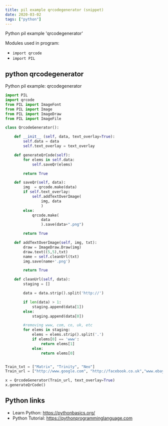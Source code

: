 ```yaml
---
title: pil example qrcodegenerator (snippet)
date: 2020-03-02
tags: ["python"]
---
```

Python pil example 'qrcodegenerator'


Modules used in program: 
* `import qrcode`
* `import PIL`

## python qrcodegenerator

Python pil example: qrcodegenerator

```python
import PIL
import qrcode
from PIL import ImageFont
from PIL import Image
from PIL import ImageDraw
from PIL import ImageFile

class QrcodeGenerator():

	def __init__ (self, data, text_overlay=True):
		self.data = data
		self.text_overlay = text_overlay

	def generateQrCode(self):
		for elems in self.data:
			self.saveQr(elems)

		return True

	def saveQr(self, data):
		img  = qrcode.make(data)
		if self.text_overlay:
			self.addTextOverImage(
				img, data
				)
		else:
			qrcode.make(
				data
				).save(data+".png")

		return True

	def addTextOverImage(self, img, txt):
		draw = ImageDraw.Draw(img)
		draw.text((5,5),txt)
		name = self.cleanUrl(txt)
		img.save(name+'.png')

		return True

	def cleanUrl(self, data):
		staging = []

		data = data.strip().split('http://')

		if len(data) > 1:
			staging.append(data[1])
		else:
			staging.append(data[0])

		#removing www, com, co, uk, etc
		for elems in staging:
			elems = elems.strip().split('.')
			if elems[0] == 'www':
				return elems[1]
			else:
				return elems[0]


Train_txt = ["Matrix", "Trinity", "Neo"]
Train_url = ["http://www.google.com", "http://facebook.co.uk","www.ebay.co.uk"]

x = QrcodeGenerator(Train_url, text_overlay=True)
x.generateQrCode()

```

## Python links

- Learn Python: https://pythonbasics.org/
- Python Tutorial: https://pythonprogramminglanguage.com
